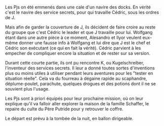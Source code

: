 Les Pjs on été emmenés dans une cale d'un navire des docks. En vérité c'est le
navire des service secrets, pour qui travaille Cédric, sous les ordres de J.

Mais afin de garder la couverture de J, ils décident de faire croire au
reste du groupe que c'est Cédric le leader et que J travaille pour lui. Wolfgang
étant dans une autre pièce à ce moment, Alesandro et Ilyor veulent eux-même
donner une fausse info à Wolfgang et lui dire que J est le chef et Cédric son
exécutant (ce qui en fait la vérité). Cédric parvient à les empecher de
compliquer encore la situation et de rester sur sa version.

Durant cette courte partie, ils ont pu rencontre K, ou Kugelschreiber,
l'inventeur des services secrets. Il leur a donné toutes sortes d'inventions
plus ou moins utiles à utiliser pendant leurs aventures pour les "tester en
situation réelle". Cela va du fourreau à dégaine rapide au scaphandre,
déplume-poulet, parachute, quelques drogues et des potions dont il ne se
souvient plus l'usage.

Les Pjs sont à priori équipés pour leur prochaine mission, où on leur explique
qu'il va falloir aller explorer la maison de la famille Schaffer, le repaire du
culte du Père Putride pour y retrouver le coffre.

Le départ est prévu à la tombée de la nuit, en ballon dirigeable.
